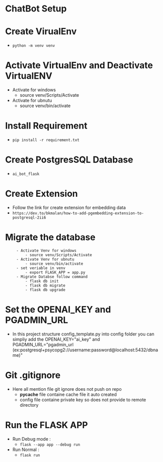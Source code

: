 # ChatBot Setup

# Create VirualEnv

 - `python -m venv venv`
 
 # Activate VirtualEnv and Deactivate VirtualENV
 
 - Activate for windows
	 - source venv/Scripts/Activate
 - Activate for ubnutu
	 - source venv/bin/activate
# Install Requirement
- `pip install -r requirement.txt`
	
#  Create PostgresSQL Database 
- `ai_bot_flask`

# Create Extension 
- Follow the link for create extension for embedding data
- `https://dev.to/bkmalan/how-to-add-pgembedding-extension-to-postgresql-2ii6`    

# Migrate the database 
	     - Activate Venv for windows
			 - source venv/Scripts/Activate
		 - Activate Venv for ubnutu
			 - source venv/bin/activate
		 - set veriable in venv
			 - export FLASK_APP = app.py
		 - Migrate Databse follow command
			 - flask db init
			 - flask db migrate
			 - flask db upgrade 	
# Set the OPENAI_KEY and PGADMIN_URL
- In this project structure config_template.py into config folder you can simpliy add the OPENAI_KEY="ai_key" and 
  PGADMIN_URL="pgadmin_url (ex:postgresql+psycopg2://username:password@localhost:5432/dbname)"

# Git .gitignore 
- Here all mention file git ignore does not push on repo
	- __pycache__ file containe cache file it auto created  
	- config file containe private key so does not provide to remote directory  

# Run the FLASK APP 
- Run Debug mode :
	- `flask --app app --debug run`
- Run Normal : 
	- `flask run`



